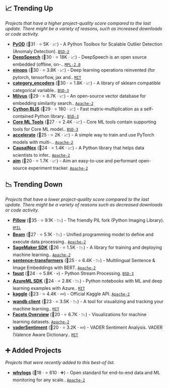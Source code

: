 ## 📈 Trending Up

_Projects that have a higher project-quality score compared to the last update. There might be a variety of reasons, such as increased downloads or code activity._

- <b><a href="https://github.com/yzhao062/pyod">PyOD</a></b> (🥇31 ·  ⭐ 5K · 📈) - A Python Toolbox for Scalable Outlier Detection (Anomaly Detection). <code><a href="http://bit.ly/3rqEWVr">BSD-2</a></code>
- <b><a href="https://github.com/mozilla/DeepSpeech">DeepSpeech</a></b> (🥇30 ·  ⭐ 18K · 📈) - DeepSpeech is an open source embedded (offline, on-.. <code><a href="http://bit.ly/3postzC">MPL-2.0</a></code> <code><img src="https://git.io/JLy1A" style="display:inline;" width="13" height="13"></code>
- <b><a href="https://github.com/arogozhnikov/einops">einops</a></b> (🥈30 ·  ⭐ 3.8K · 📈) - Deep learning operations reinvented (for pytorch, tensorflow, jax and.. <code><a href="http://bit.ly/34MBwT8">MIT</a></code>
- <b><a href="https://github.com/scikit-learn-contrib/category_encoders">category_encoders</a></b> (🥈30 ·  ⭐ 1.8K · 📈) - A library of sklearn compatible categorical variable.. <code><a href="http://bit.ly/3aKzpTv">BSD-3</a></code> <code><img src="https://git.io/JLy1F" style="display:inline;" width="13" height="13"></code>
- <b><a href="https://github.com/milvus-io/milvus">Milvus</a></b> (🥇29 ·  ⭐ 8.7K · 📈) - An open-source vector database for embedding similarity search.. <code><a href="http://bit.ly/3nYMfla">Apache-2</a></code>
- <b><a href="https://github.com/explosion/cython-blis">Cython BLIS</a></b> (🥇29 ·  ⭐ 180 · 📈) - Fast matrix-multiplication as a self-contained Python library.. <code><a href="http://bit.ly/3aKzpTv">BSD-3</a></code>
- <b><a href="https://github.com/apple/coremltools">Core ML Tools</a></b> (🥇27 ·  ⭐ 2.4K · 📈) - Core ML tools contain supporting tools for Core ML model.. <code><a href="http://bit.ly/3aKzpTv">BSD-3</a></code>
- <b><a href="https://github.com/huggingface/accelerate">accelerate</a></b> (🥇25 ·  ⭐ 2K · 📈) - A simple way to train and use PyTorch models with multi-.. <code><a href="http://bit.ly/3nYMfla">Apache-2</a></code> <code><img src="https://git.io/JLy1Q" style="display:inline;" width="13" height="13"></code>
- <b><a href="https://github.com/quantumblacklabs/causalnex">CausalNex</a></b> (🥈24 ·  ⭐ 1.4K · 📈) - A Python library that helps data scientists to infer.. <code><a href="http://bit.ly/3nYMfla">Apache-2</a></code> <code><img src="https://git.io/JLy1Q" style="display:inline;" width="13" height="13"></code> <code><img src="https://git.io/JLy1F" style="display:inline;" width="13" height="13"></code>
- <b><a href="https://github.com/aimhubio/aim">aim</a></b> (🥉20 ·  ⭐ 1.7K · 📈) - Aim an easy-to-use and performant open-source experiment tracker. <code><a href="http://bit.ly/3nYMfla">Apache-2</a></code>

## 📉 Trending Down

_Projects that have a lower project-quality score compared to the last update. There might be a variety of reasons such as decreased downloads or code activity._

- <b><a href="https://github.com/python-pillow/Pillow">Pillow</a></b> (🥇35 ·  ⭐ 9.1K · 📉) - The friendly PIL fork (Python Imaging Library). <code><a href="https://tldrlegal.com/search?q=PIL">❗️PIL</a></code>
- <b><a href="https://github.com/apache/beam">Beam</a></b> (🥈27 ·  ⭐ 5.1K · 📉) - Unified programming model to define and execute data processing.. <code><a href="http://bit.ly/3nYMfla">Apache-2</a></code>
- <b><a href="https://github.com/aws/sagemaker-python-sdk">SageMaker SDK</a></b> (🥈26 ·  ⭐ 1.5K · 📉) - A library for training and deploying machine learning.. <code><a href="http://bit.ly/3nYMfla">Apache-2</a></code> <code><img src="https://git.io/JLy1X" style="display:inline;" width="13" height="13"></code> <code><img src="https://git.io/JLy1A" style="display:inline;" width="13" height="13"></code>
- <b><a href="https://github.com/UKPLab/sentence-transformers">sentence-transformers</a></b> (🥈25 ·  ⭐ 6.4K · 📉) - Multilingual Sentence & Image Embeddings with BERT. <code><a href="http://bit.ly/3nYMfla">Apache-2</a></code> <code><img src="https://git.io/JLy1Q" style="display:inline;" width="13" height="13"></code>
- <b><a href="https://github.com/robinhood/faust">faust</a></b> (🥉24 ·  ⭐ 5.8K · 💀) - Python Stream Processing. <code><a href="http://bit.ly/3aKzpTv">BSD-3</a></code>
- <b><a href="https://github.com/Azure/MachineLearningNotebooks">AzureML SDK</a></b> (🥈24 ·  ⭐ 2.8K · 📉) - Python notebooks with ML and deep learning examples with Azure.. <code><a href="http://bit.ly/34MBwT8">MIT</a></code>
- <b><a href="https://github.com/Kaggle/kaggle-api">kaggle</a></b> (🥈23 ·  ⭐ 4.4K · 💤) - Official Kaggle API. <code><a href="http://bit.ly/3nYMfla">Apache-2</a></code>
- <b><a href="https://github.com/wandb/client">wandb client</a></b> (🥈23 ·  ⭐ 3.5K · 📉) - A tool for visualizing and tracking your machine learning.. <code><a href="http://bit.ly/34MBwT8">MIT</a></code>
- <b><a href="https://github.com/PAIR-code/facets">Facets Overview</a></b> (🥉20 ·  ⭐ 6.7K · 📉) - Visualizations for machine learning datasets. <code><a href="http://bit.ly/3nYMfla">Apache-2</a></code> <code><img src="https://git.io/JLy1E" style="display:inline;" width="13" height="13"></code>
- <b><a href="https://github.com/cjhutto/vaderSentiment">vaderSentiment</a></b> (🥉20 ·  ⭐ 3.2K · 💤) - VADER Sentiment Analysis. VADER (Valence Aware Dictionary.. <code><a href="http://bit.ly/34MBwT8">MIT</a></code>

## ➕ Added Projects

_Projects that were recently added to this best-of list._

- <b><a href="https://github.com/whylabs/whylogs">whylogs</a></b> (🥉18 ·  ⭐ 610 · ➕) - Open standard for end-to-end data and ML monitoring for any scale.. <code><a href="http://bit.ly/3nYMfla">Apache-2</a></code>

